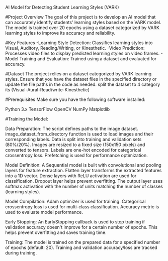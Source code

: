 AI Model for Detecting Student Learning Styles (VARK)

#Project Overview
The goal of this project is to develop an AI model that can accurately identify students' learning styles based on the VARK model. The model is trained over 20 epochs using a dataset categorized by VARK learning styles to improve its accuracy and reliability.


#Key Features
-Learning Style Detection: Classifies learning styles into Visual, Auditory, Reading/Writing, or Kinesthetic.
-Video Prediction: Processes video files to display predicted learning styles on video frames.
-Model Training and Evaluation: Trained using a dataset and evaluated for accuracy.


#Dataset
The project relies on a dataset categorized by VARK learning styles. Ensure that you have the dataset files in the specified directory or update the file paths in the code as needed.
split the dataset to 4 category its (Visual-Aural-Read/write-Kinesthetic)


#Prerequisites
Make sure you have the following software installed:

Python 3.x
TensorFlow
OpenCV
NumPy
Matplotlib


#Training the Model:

Data Preparation:
The script defines paths to the image dataset.
image_dataset_from_directory function is used to load images and their corresponding labels.
Data is split into training and validation sets (80%/20%).
Images are resized to a fixed size (150x150 pixels) and converted to tensors.
Labels are one-hot encoded for categorical crossentropy loss.
Prefetching is used for performance optimization.

Model Definition:
A Sequential model is built with convolutional and pooling layers for feature extraction.
Flatten layer transforms the extracted features into a 1D vector.
Dense layers with ReLU activation are used for classification.
Dropout layer helps prevent overfitting.
The output layer uses softmax activation with the number of units matching the number of classes (learning styles).

Model Compilation:
Adam optimizer is used for training.
Categorical crossentropy loss is used for multi-class classification.
Accuracy metric is used to evaluate model performance.

Early Stopping:
An EarlyStopping callback is used to stop training if validation accuracy doesn't improve for a certain number of epochs.
This helps prevent overfitting and saves training time.

Training:
The model is trained on the prepared data for a specified number of epochs (default: 20).
Training and validation accuracy/loss are tracked during training.


